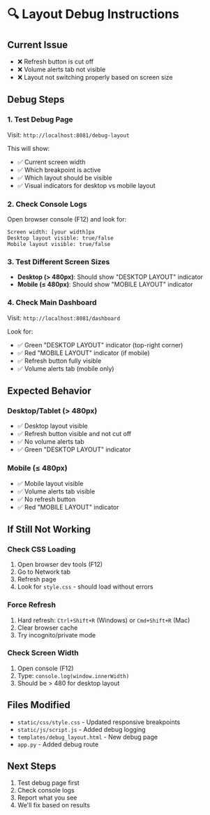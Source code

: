 # 🔍 Layout Debug Instructions

## Current Issue
- ❌ Refresh button is cut off
- ❌ Volume alerts tab not visible
- ❌ Layout not switching properly based on screen size

## Debug Steps

### 1. **Test Debug Page**
Visit: `http://localhost:8081/debug-layout`

This will show:
- ✅ Current screen width
- ✅ Which breakpoint is active
- ✅ Which layout should be visible
- ✅ Visual indicators for desktop vs mobile layout

### 2. **Check Console Logs**
Open browser console (F12) and look for:
```
Screen width: [your width]px
Desktop layout visible: true/false
Mobile layout visible: true/false
```

### 3. **Test Different Screen Sizes**
- **Desktop (> 480px)**: Should show "DESKTOP LAYOUT" indicator
- **Mobile (≤ 480px)**: Should show "MOBILE LAYOUT" indicator

### 4. **Check Main Dashboard**
Visit: `http://localhost:8081/dashboard`

Look for:
- ✅ Green "DESKTOP LAYOUT" indicator (top-right corner)
- ✅ Red "MOBILE LAYOUT" indicator (if mobile)
- ✅ Refresh button fully visible
- ✅ Volume alerts tab (mobile only)

## Expected Behavior

### Desktop/Tablet (> 480px)
- ✅ Desktop layout visible
- ✅ Refresh button visible and not cut off
- ✅ No volume alerts tab
- ✅ Green "DESKTOP LAYOUT" indicator

### Mobile (≤ 480px)
- ✅ Mobile layout visible
- ✅ Volume alerts tab visible
- ✅ No refresh button
- ✅ Red "MOBILE LAYOUT" indicator

## If Still Not Working

### Check CSS Loading
1. Open browser dev tools (F12)
2. Go to Network tab
3. Refresh page
4. Look for `style.css` - should load without errors

### Force Refresh
1. Hard refresh: `Ctrl+Shift+R` (Windows) or `Cmd+Shift+R` (Mac)
2. Clear browser cache
3. Try incognito/private mode

### Check Screen Width
1. Open console (F12)
2. Type: `console.log(window.innerWidth)`
3. Should be > 480 for desktop layout

## Files Modified
- `static/css/style.css` - Updated responsive breakpoints
- `static/js/script.js` - Added debug logging
- `templates/debug_layout.html` - New debug page
- `app.py` - Added debug route

## Next Steps
1. Test debug page first
2. Check console logs
3. Report what you see
4. We'll fix based on results

